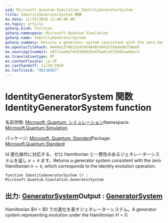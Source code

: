 ```yaml
---
uid: Microsoft.Quantum.Simulation.IdentityGeneratorSystem
title: IdentityGeneratorSystem 関数
ms.date: 11/25/2020 12:00:00 AM
ms.topic: article
qsharp.kind: function
qsharp.namespace: Microsoft.Quantum.Simulation
qsharp.name: IdentityGeneratorSystem
qsharp.summary: Returns a generator system consistent with the zero Hamiltonian `H = 0`, which corresponds to the identity evolution operation.
ms.openlocfilehash: 64e0e5370b232474548487e0431fbbde9e759e68
ms.sourcegitcommit: a87c1aa8e7453360025e47ba614f25b02ea84ec3
ms.translationtype: MT
ms.contentlocale: ja-JP
ms.lasthandoff: 11/26/2020
ms.locfileid: "96230567"
---
```

# <a name="identitygeneratorsystem-function"></a><span data-ttu-id="3cdd5-102">IdentityGeneratorSystem 関数</span><span class="sxs-lookup"><span data-stu-id="3cdd5-102">IdentityGeneratorSystem function</span></span>

<span data-ttu-id="3cdd5-103">名前空間: [Microsoft. Quantum. シミュレーション](xref:Microsoft.Quantum.Simulation)</span><span class="sxs-lookup"><span data-stu-id="3cdd5-103">Namespace: [Microsoft.Quantum.Simulation](xref:Microsoft.Quantum.Simulation)</span></span>

<span data-ttu-id="3cdd5-104">パッケージ: [Microsoft. Quantum. Standard](https://nuget.org/packages/Microsoft.Quantum.Standard)</span><span class="sxs-lookup"><span data-stu-id="3cdd5-104">Package: [Microsoft.Quantum.Standard](https://nuget.org/packages/Microsoft.Quantum.Standard)</span></span>


<span data-ttu-id="3cdd5-105">Id 進化操作に対応する、ゼロ Hamiltonian と一貫性のあるジェネレーターシステムを返し `H = 0` ます。</span><span class="sxs-lookup"><span data-stu-id="3cdd5-105">Returns a generator system consistent with the zero Hamiltonian `H = 0`, which corresponds to the identity evolution operation.</span></span>

```qsharp
function IdentityGeneratorSystem () : Microsoft.Quantum.Simulation.GeneratorSystem
```


## <a name="output--generatorsystem"></a><span data-ttu-id="3cdd5-106">出力: [GeneratorSystem](xref:Microsoft.Quantum.Simulation.GeneratorSystem)</span><span class="sxs-lookup"><span data-stu-id="3cdd5-106">Output : [GeneratorSystem](xref:Microsoft.Quantum.Simulation.GeneratorSystem)</span></span>

<span data-ttu-id="3cdd5-107">Hamiltonian $H = $0 での進化を表すジェネレーターシステム。</span><span class="sxs-lookup"><span data-stu-id="3cdd5-107">A generator system representing evolution under the Hamiltonian $H = 0$.</span></span>